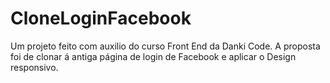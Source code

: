 # CloneLoginFacebook
Um projeto feito com auxilio do curso Front End da Danki Code. A proposta foi de clonar á antiga página de login de Facebook e aplicar o Design responsivo.
